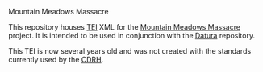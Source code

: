 Mountain Meadows Massacre

This repository houses [TEI](http://www.tei-c.org/index.xml) XML for the [Mountain Meadows Massacre](http://mountainmeadows.unl.edu/) project.  It is intended to be used in conjunction with the [Datura](https://github.com/CDRH/datura) repository.

This TEI is now several years old and was not created with the standards currently used by the [CDRH](http://cdrh.unl.edu/).
